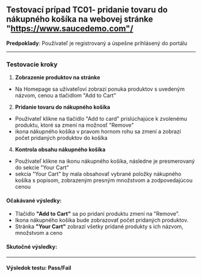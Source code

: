 
## Testovací prípad TC01- pridanie tovaru do nákupného košíka na webovej stránke "https://www.saucedemo.com"/

**Predpoklady**: Používateľ je registrovaný a úspešne prihlásený do portálu

---

### Testovacie kroky

1. **Zobrazenie produktov na stránke**
- Na Homepage sa užívateľoví zobrazí ponuka produktov s uvedeným názvom, cenou a tlačidlom "Add to Cart"

2. **Pridanie tovaru do nákupného košíka**
- Používateľ klikne na tlačídlo "Add to card" prislúchajúce k zvolenému produktu, ktoré sa zmení na možnosť "Remove"
- ikona nákupného košíka v pravom hornom rohu sa zmení a zobrazí počet pridaných produktov do košíka

4. **Kontrola obsahu nákupného košíka**
- Používateľ klikne na ikonu nákupného košíka, následne je presmerovaný do sekcie "Your Cart"
- sekcia "Your Cart" by mala obsahovať vybrané položky nákupného košíka s popisom, zobrazeným presným množstvom a zodpovedajúcou cenou

#### Očakávané výsledky:
- Tlačidlo **"Add to Cart"** sa po pridaní produktu zmení na "Remove".
- Ikona nákupného košíka bude zobrazovať počet pridaných produktov.
- Stránka **"Your Cart"** zobrazí všetky pridané produkty s ich názvom, množstvom a ceno

#### Skutočné výsledky:

---



#### Výsledok testu: Pass/Fail



